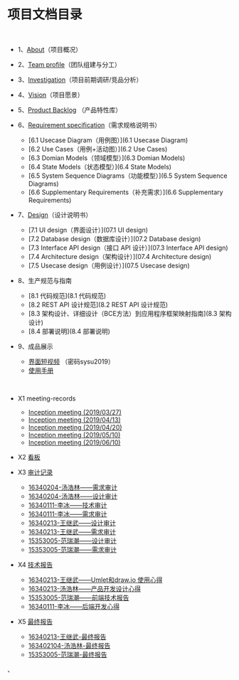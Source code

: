# 项目文档目录

&nbsp;&nbsp; 

- 1、[About](01-about)（项目概况）

- 2、[Team profile](02-team-profile)（团队组建与分工）

- 3、[Investigation](03-invest)（项目前期调研/竞品分析）

- 4、[Vision](04-vision)（项目愿景）

- 5、[Product Backlog](05-backlog) （产品特性库）

- 6、[Requirement specification](06-requirements)（需求规格说明书）

  - [6.1 Usecase Diagram（用例图）](6.1 Usecase Diagram)
  - [6.2 Use Cases（用例+活动图）](6.2 Use Cases)
  - [6.3 Domian Models（领域模型）](6.3 Domian Models)
  - [6.4 State Models（状态模型）](6.4 State Models)
  - [6.5 System Sequence Diagrams（功能模型）](6.5 System Sequence Diagrams)
  - [6.6 Supplementary Requirements（补充需求）](6.6 Supplementary Requirements)

- 7、[Design](07-designs)（设计说明书）

  - [7.1 UI design（界面设计）](07.1 UI design)
  - [7.2 Database design（数据库设计）](07.2 Database design)
  - [7.3 Interface API design（接口 API 设计）](07.3 Interface API design)
  - [7.4 Architecture design（架构设计）](07.4 Architecture design)
  - [7.5 Usecase design（用例设计）](07.5 Usecase design)

- 8、生产规范与指南

  - [8.1 代码规范](8.1 代码规范)
  - [8.2 REST API 设计规范](8.2 REST API 设计规范)
  - [8.3 架构设计、详细设计（BCE方法）到应用程序框架映射指南](8.3 架构设计)
  - [8.4 部署说明](8.4 部署说明)

- 9、成品展示

  - [界面短视频](http://www.wangjiwu.com/index.php/2019/06/28/helphelpbabydemo/)   （密码sysu2019）
  - [使用手册](https://github.com/Walikrence/swsad-project/blob/master/%E5%AE%9E%E8%B7%B5%E9%9C%80%E6%8F%90%E4%BA%A4%E6%96%87%E6%A1%A3/pdf%E6%96%87%E6%A1%A3-md%E8%BD%AC%E6%88%90%E7%9A%84pdf/%E8%BD%AF%E4%BB%B6%E4%BD%BF%E7%94%A8%E6%89%8B%E5%86%8C.pdf)
 

​    

- X1 meeting-records

  - [Inception meeting (2019/03/27)](X1-inception-meeting)
  - [Inception meeting (2019/04/13)](X1-inception-meeting2)
  - [Inception meeting (2019/04/20)](X1-inception-meeting3)
  - [Inception meeting (2019/05/10)](X1-inception-meeting4)
  - [Inception meeting (2019/06/10)](X1-inception-meeting5)

- X2 [看板](X2-kanban)

- X3 [审计记录](x3-auditing)
   - [16340204-汤浩林——需求审计](https://github.com/system-design2019/files/issues/5)
   - [16340204-汤浩林——设计审计](https://github.com/system-design2019/files/issues/6)
   - [16340111-李冰——技术审计](https://github.com/system-design2019/files/issues/1)
   - [16340111-李冰——需求审计](https://github.com/system-design2019/files/issues/2)
   - [16340213-王继武——设计审计](https://github.com/system-design2019/docs/issues/2)
   - [16340213-王继武——需求审计](https://github.com/system-design2019/docs/issues/1)
   - [15353005-范瑞潮——设计审计](https://github.com/TeamWeGo/source_code/issues/40)
   - [15353005-范瑞潮——需求审计](https://github.com/TeamWeGo/source_code/issues/4)

   

- X4 [技术报告](x4-techniques)

  - [16340213-王继武——Umlet和draw.io 使用心得](https://blog.csdn.net/qq874455953/article/details/93887459)
  - [16340213-汤浩林——产品开发设计心得](https://blog.csdn.net/T13326651141/article/details/93892984)
  - [15353005-范瑞潮——前端技术报告](https://github.com/Walikrence/swsad-project/blob/master/fore-ground-work/report/%E5%89%8D%E7%AB%AF%E8%AE%BE%E8%AE%A1%E6%96%87%E6%A1%A3.md)
  - [16340111-李冰——后端开发心得](https://lyrix28.github.io/2019/06/26/django/)




- X5 [最终报告](x5-summary)

  - [16340213-王继武-最终报告](个人报告\16340213-个人报告)
  - [163402104-汤浩林-最终报告](个人报告\16340204-个人报告)
  - [15353005-范瑞潮-最终报告](个人报告\15353005-个人报告)

、




